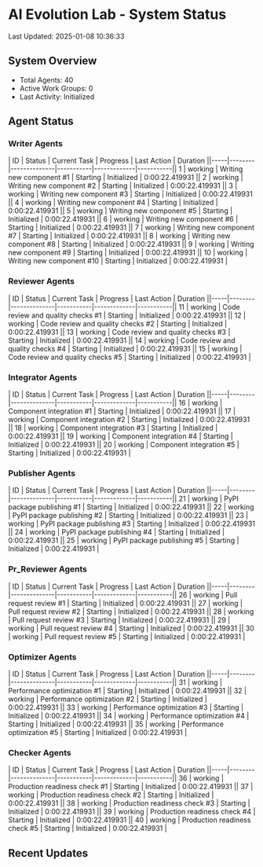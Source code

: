 # AI Evolution Lab - System Status
Last Updated: 2025-01-08 10:36:33

## System Overview
- Total Agents: 40
- Active Work Groups: 0
- Last Activity: Initialized

## Agent Status

### Writer Agents
| ID | Status | Current Task | Progress | Last Action | Duration ||-----|--------|--------------|-----------|-------------|-----------|| 1 | working | Writing new component #1 | Starting | Initialized | 0:00:22.419931 || 2 | working | Writing new component #2 | Starting | Initialized | 0:00:22.419931 || 3 | working | Writing new component #3 | Starting | Initialized | 0:00:22.419931 || 4 | working | Writing new component #4 | Starting | Initialized | 0:00:22.419931 || 5 | working | Writing new component #5 | Starting | Initialized | 0:00:22.419931 || 6 | working | Writing new component #6 | Starting | Initialized | 0:00:22.419931 || 7 | working | Writing new component #7 | Starting | Initialized | 0:00:22.419931 || 8 | working | Writing new component #8 | Starting | Initialized | 0:00:22.419931 || 9 | working | Writing new component #9 | Starting | Initialized | 0:00:22.419931 || 10 | working | Writing new component #10 | Starting | Initialized | 0:00:22.419931 |
### Reviewer Agents
| ID | Status | Current Task | Progress | Last Action | Duration ||-----|--------|--------------|-----------|-------------|-----------|| 11 | working | Code review and quality checks #1 | Starting | Initialized | 0:00:22.419931 || 12 | working | Code review and quality checks #2 | Starting | Initialized | 0:00:22.419931 || 13 | working | Code review and quality checks #3 | Starting | Initialized | 0:00:22.419931 || 14 | working | Code review and quality checks #4 | Starting | Initialized | 0:00:22.419931 || 15 | working | Code review and quality checks #5 | Starting | Initialized | 0:00:22.419931 |
### Integrator Agents
| ID | Status | Current Task | Progress | Last Action | Duration ||-----|--------|--------------|-----------|-------------|-----------|| 16 | working | Component integration #1 | Starting | Initialized | 0:00:22.419931 || 17 | working | Component integration #2 | Starting | Initialized | 0:00:22.419931 || 18 | working | Component integration #3 | Starting | Initialized | 0:00:22.419931 || 19 | working | Component integration #4 | Starting | Initialized | 0:00:22.419931 || 20 | working | Component integration #5 | Starting | Initialized | 0:00:22.419931 |
### Publisher Agents
| ID | Status | Current Task | Progress | Last Action | Duration ||-----|--------|--------------|-----------|-------------|-----------|| 21 | working | PyPI package publishing #1 | Starting | Initialized | 0:00:22.419931 || 22 | working | PyPI package publishing #2 | Starting | Initialized | 0:00:22.419931 || 23 | working | PyPI package publishing #3 | Starting | Initialized | 0:00:22.419931 || 24 | working | PyPI package publishing #4 | Starting | Initialized | 0:00:22.419931 || 25 | working | PyPI package publishing #5 | Starting | Initialized | 0:00:22.419931 |
### Pr_Reviewer Agents
| ID | Status | Current Task | Progress | Last Action | Duration ||-----|--------|--------------|-----------|-------------|-----------|| 26 | working | Pull request review #1 | Starting | Initialized | 0:00:22.419931 || 27 | working | Pull request review #2 | Starting | Initialized | 0:00:22.419931 || 28 | working | Pull request review #3 | Starting | Initialized | 0:00:22.419931 || 29 | working | Pull request review #4 | Starting | Initialized | 0:00:22.419931 || 30 | working | Pull request review #5 | Starting | Initialized | 0:00:22.419931 |
### Optimizer Agents
| ID | Status | Current Task | Progress | Last Action | Duration ||-----|--------|--------------|-----------|-------------|-----------|| 31 | working | Performance optimization #1 | Starting | Initialized | 0:00:22.419931 || 32 | working | Performance optimization #2 | Starting | Initialized | 0:00:22.419931 || 33 | working | Performance optimization #3 | Starting | Initialized | 0:00:22.419931 || 34 | working | Performance optimization #4 | Starting | Initialized | 0:00:22.419931 || 35 | working | Performance optimization #5 | Starting | Initialized | 0:00:22.419931 |
### Checker Agents
| ID | Status | Current Task | Progress | Last Action | Duration ||-----|--------|--------------|-----------|-------------|-----------|| 36 | working | Production readiness check #1 | Starting | Initialized | 0:00:22.419931 || 37 | working | Production readiness check #2 | Starting | Initialized | 0:00:22.419931 || 38 | working | Production readiness check #3 | Starting | Initialized | 0:00:22.419931 || 39 | working | Production readiness check #4 | Starting | Initialized | 0:00:22.419931 || 40 | working | Production readiness check #5 | Starting | Initialized | 0:00:22.419931 |

## Recent Updates

